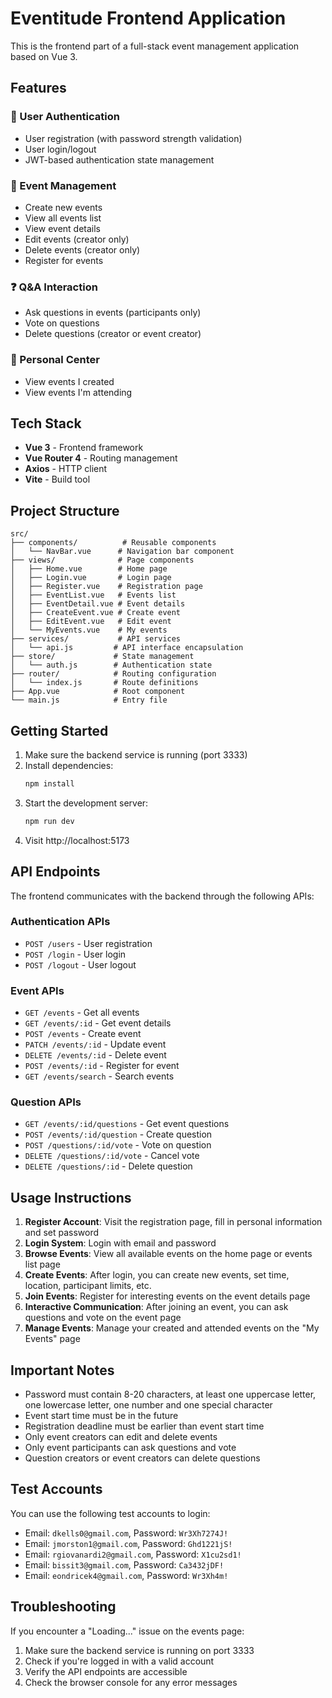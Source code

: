 # Eventitude Frontend Application

This is the frontend part of a full-stack event management application based on Vue 3.

## Features

### 🔐 User Authentication
- User registration (with password strength validation)
- User login/logout
- JWT-based authentication state management

### 📅 Event Management
- Create new events
- View all events list
- View event details
- Edit events (creator only)
- Delete events (creator only)
- Register for events

### ❓ Q&A Interaction
- Ask questions in events (participants only)
- Vote on questions
- Delete questions (creator or event creator)

### 👤 Personal Center
- View events I created
- View events I'm attending

## Tech Stack

- **Vue 3** - Frontend framework
- **Vue Router 4** - Routing management
- **Axios** - HTTP client
- **Vite** - Build tool

## Project Structure

```
src/
├── components/          # Reusable components
│   └── NavBar.vue      # Navigation bar component
├── views/              # Page components
│   ├── Home.vue        # Home page
│   ├── Login.vue       # Login page
│   ├── Register.vue    # Registration page
│   ├── EventList.vue   # Events list
│   ├── EventDetail.vue # Event details
│   ├── CreateEvent.vue # Create event
│   ├── EditEvent.vue   # Edit event
│   └── MyEvents.vue    # My events
├── services/           # API services
│   └── api.js         # API interface encapsulation
├── store/             # State management
│   └── auth.js        # Authentication state
├── router/            # Routing configuration
│   └── index.js       # Route definitions
├── App.vue            # Root component
└── main.js            # Entry file
```

## Getting Started

1. Make sure the backend service is running (port 3333)
2. Install dependencies:
   ```bash
   npm install
   ```
3. Start the development server:
   ```bash
   npm run dev
   ```
4. Visit http://localhost:5173

## API Endpoints

The frontend communicates with the backend through the following APIs:

### Authentication APIs
- `POST /users` - User registration
- `POST /login` - User login
- `POST /logout` - User logout

### Event APIs
- `GET /events` - Get all events
- `GET /events/:id` - Get event details
- `POST /events` - Create event
- `PATCH /events/:id` - Update event
- `DELETE /events/:id` - Delete event
- `POST /events/:id` - Register for event
- `GET /events/search` - Search events

### Question APIs
- `GET /events/:id/questions` - Get event questions
- `POST /events/:id/question` - Create question
- `POST /questions/:id/vote` - Vote on question
- `DELETE /questions/:id/vote` - Cancel vote
- `DELETE /questions/:id` - Delete question

## Usage Instructions

1. **Register Account**: Visit the registration page, fill in personal information and set password
2. **Login System**: Login with email and password
3. **Browse Events**: View all available events on the home page or events list page
4. **Create Events**: After login, you can create new events, set time, location, participant limits, etc.
5. **Join Events**: Register for interesting events on the event details page
6. **Interactive Communication**: After joining an event, you can ask questions and vote on the event page
7. **Manage Events**: Manage your created and attended events on the "My Events" page

## Important Notes

- Password must contain 8-20 characters, at least one uppercase letter, one lowercase letter, one number and one special character
- Event start time must be in the future
- Registration deadline must be earlier than event start time
- Only event creators can edit and delete events
- Only event participants can ask questions and vote
- Question creators or event creators can delete questions

## Test Accounts

You can use the following test accounts to login:

- Email: `dkells0@gmail.com`, Password: `Wr3Xh7274J!`
- Email: `jmorston1@gmail.com`, Password: `Ghd1221jS!`
- Email: `rgiovanardi2@gmail.com`, Password: `X1cu2sd1!`
- Email: `bissit3@gmail.com`, Password: `Ca3432jDF!`
- Email: `eondricek4@gmail.com`, Password: `Wr3Xh4m!`

## Troubleshooting

If you encounter a "Loading..." issue on the events page:

1. Make sure the backend service is running on port 3333
2. Check if you're logged in with a valid account
3. Verify the API endpoints are accessible
4. Check the browser console for any error messages